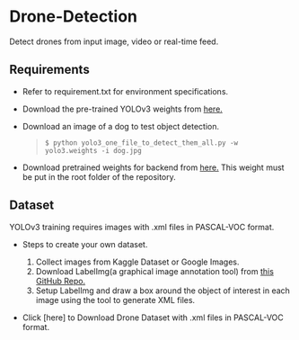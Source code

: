 # Drone-Detection
Detect drones from input image, video or real-time feed.

## Requirements

- Refer to requirement.txt for environment specifications.
- Download the pre-trained YOLOv3 weights from [here.](https://pjreddie.com/media/files/yolov3.weights)
- Download an image of a dog to test object detection.

  > `$ python yolo3_one_file_to_detect_them_all.py -w yolo3.weights -i dog.jpg`

- Download pretrained weights for backend from [here.](https://1drv.ms/u/s!ApLdDEW3ut5fgQXa7GzSlG-mdza6) This weight must be put in the root folder of the repository. 

## Dataset
YOLOv3 training requires images with .xml files in PASCAL-VOC format.

- Steps to create your own dataset.
                  
  1. Collect images from Kaggle Dataset or Google Images.
  2. Download LabelImg(a graphical image annotation tool) from [this GitHub Repo.](https://github.com/tzutalin/labelImg)
  3. Setup LabelImg and draw a box around the object of interest in each image using the tool to generate XML files.
                  
- Click [here] to Download Drone Dataset with .xml files in PASCAL-VOC format.
